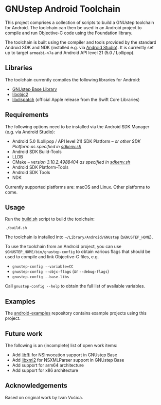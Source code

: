 GNUstep Android Toolchain
=========================

This project comprises a collection of scripts to build a GNUstep toolchain for Android. The toolchain can then be used in an Android project to compile and run Objective-C code using the Foundation library.

The toolchain is built using the compiler and tools provided by the standard Android SDK and NDK (installed e.g. via [Android Studio](https://developer.android.com/studio)). It is currently set up to target `armeabi-v7a` and Android API level 21 (5.0 / Lollipop).

Libraries
---------

The toolchain currently compiles the following libraries for Android:

* [GNUstep Base Library](https://github.com/gnustep/libs-base)
* [libobjc2](https://github.com/gnustep/libobjc2)
* [libdispatch](https://github.com/apple/swift-corelibs-libdispatch) (official Apple release from the Swift Core Libraries)

Requirements
------------

The following options need to be installed via the Android SDK Manager (e.g. via Android Studio):

* Android 5.0 (Lollipop / API level 21) SDK Platform _– or other SDK Platform as specified in [sdkenv.sh](env/sdkenv.sh)_
* Android SDK Build-Tools
* LLDB
* CMake _– version 3.10.2.4988404 as specified in [sdkenv.sh](env/sdkenv.sh)_
* Android SDK Platform-Tools
* Android SDK Tools
* NDK

Currently supported platforms are: macOS and Linux.  Other platforms to come.

Usage
-----

Run the [build.sh](build.sh) script to build the toolchain:

```
./build.sh
```

The toolchain is installed into `~/Library/Android/GNUstep` (`$GNUSTEP_HOME`).

To use the toolchain from an Android project, you can use `$GNUSTEP_HOME/bin/gnustep-config` to obtain various flags that should be used to compile and link Objective-C files, e.g.

* `gnustep-config --variable=CC`
* `gnustep-config --objc-flags` (or `--debug-flags`)
* `gnustep-config --base-libs`

Call `gnustep-config --help` to obtain the full list of available variables.

Examples
--------

The [android-examples](https://github.com/gnustep/android-examples) repository contains example projects using this project.

Future work
-----------

The following is an (incomplete) list of open work items:

* Add [libffi](https://github.com/libffi/libffi) for NSInvocation support in GNUstep Base
* Add [libxml2](https://github.com/GNOME/libxml2) for NSXMLParser support in GNUstep Base
* Add support for arm64 architecture
* Add support for x86 architecture

Acknowledgements
----------------

Based on original work by Ivan Vučica.
